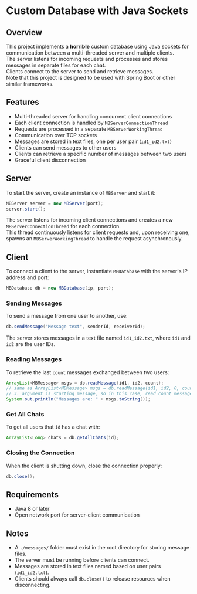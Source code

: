 # Custom Database with Java Sockets

## Overview
This project implements a <b>horrible</b> custom database using Java sockets for communication between a multi-threaded server and multiple clients. <br>
The server listens for incoming requests and processes and stores messages in separate files for each chat.<br>
Clients connect to the server to send and retrieve messages.<br>
Note that this project is designed to be used with Spring Boot or other similar frameworks.
## Features
- Multi-threaded server for handling concurrent client connections
- Each client connection is handled by `MBServerConnectionThread`
- Requests are processed in a separate `MBServerWorkingThread`
- Communication over TCP sockets
- Messages are stored in text files, one per user pair (`id1_id2.txt`)
- Clients can send messages to other users
- Clients can retrieve a specific number of messages between two users
- Graceful client disconnection

## Server
To start the server, create an instance of `MBServer` and start it:

```java
MBServer server = new MBServer(port);
server.start();
```

The server listens for incoming client connections and creates a new `MBServerConnectionThread` for each connection. <br>
This thread continuously listens for client requests and, upon receiving one, spawns an `MBServerWorkingThread` to handle the request asynchronously.

## Client
To connect a client to the server, instantiate `MBDatabase` with the server's IP address and port:

```java
MBDatabase db = new MBDatabase(ip, port);
```

### Sending Messages
To send a message from one user to another, use:

```java
db.sendMessage("Message text", senderId, receiverId);
```

The server stores messages in a text file named `id1_id2.txt`, where `id1` and `id2` are the user IDs.

### Reading Messages
To retrieve the last `count` messages exchanged between two users:

```java
ArrayList<MBMessage> msgs = db.readMessage(id1, id2, count);
// same as ArrayList<MBMessage> msgs = db.readMessage(id1, id2, 0, count);
// 3. argument is starting message, so in this case, read count messages starting from latest message recieved
System.out.println("Messages are: " + msgs.toString());
```
### Get All Chats
To get all users that `id` has a chat with:
```java
ArrayList<Long> chats = db.getAllChats(id);
```

### Closing the Connection
When the client is shutting down, close the connection properly:

```java
db.close();
```

## Requirements
- Java 8 or later
- Open network port for server-client communication

## Notes
- A `./messages/` folder must exist in the root directory for storing message files.
- The server must be running before clients can connect.
- Messages are stored in text files named based on user pairs (`id1_id2.txt`).
- Clients should always call `db.close()` to release resources when disconnecting.


